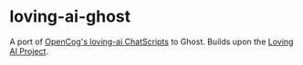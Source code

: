 # loving-ai-ghost
A port of [OpenCog's loving-ai ChatScripts](https://github.com/opencog/loving-ai) to Ghost.  Builds upon the [Loving AI Project](http://lovingai.org/#about).
